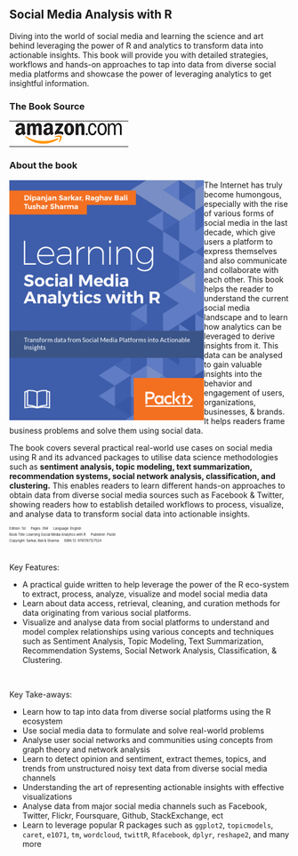 ## Social Media Analysis with R

Diving into the world of social media and learning the science and art behind leveraging the power of R and analytics to transform data into actionable insights. This book will provide you with detailed strategies, workflows and hands-on approaches to tap into data from diverse social media platforms and showcase the power of leveraging analytics to get insightful information.


### The Book Source
<table style="width:100%" >
  <tr>
    <td><a target="_blank"  href="https://www.amazon.com/Learning-Social-Media-Analytics-R/dp/1787127524/ref=sr_1_1?ie=UTF8&qid=1498661417&sr=8-1&keywords=learning+social+media+analytics+with+r">
      <img src="./image_gallery/amazon_logo.png" alt="amazon" align="left"/>
    </a></td>
  </tr>
</table>

### About the book
<a target="_blank" href="#">
  <img src="./image_gallery/front_cover.png" alt="Book Cover" width="350" align="left"/>
</a>
The Internet has truly become humongous, especially with the rise of various forms of social media in the last decade, which give users a platform to express themselves and also communicate and collaborate with each other. This book helps the reader to understand the current social media landscape and to learn how analytics can be leveraged to derive insights from it. This data can be analysed to gain valuable insights into the behavior and engagement of users, organizations, businesses, & brands. It helps readers frame business problems and solve them using social data.

The book covers several practical real-world use cases on social media using R and its advanced packages to utilise data science methodologies such as **sentiment analysis, topic modeling, text summarization, recommendation systems, social network analysis, classification, and clustering.** This enables readers to learn different hands-on approaches to obtain data from diverse social media sources such as Facebook & Twitter, showing readers how to establish detailed workflows to process, visualize, and analyse data to transform social data into actionable insights.

<div style='font-size:0.5em;'><sup>
Edition: 1st &emsp; Pages: 394 &emsp; Language: English<br/>
Book Title: Learning Social Media Analytics with R &emsp; Publisher: Packt<br/>
Copyright: Sarkar, Bali & Sharma &emsp; ISBN 13: 9781787127524<br/>
</div>


<br/>

Key Features:
 - A practical guide written to help leverage the power of the R eco-system to extract, process, analyze, visualize and model social media data
 - Learn about data access, retrieval, cleaning, and curation methods for data originating from various social platforms.
 - Visualize and analyse data from social platforms to understand and model complex relationships using various concepts and techniques such as Sentiment Analysis, Topic Modeling, Text Summarization, Recommendation Systems, Social Network Analysis, Classification, & Clustering.

<br/>

Key Take-aways:
 - Learn how to tap into data from diverse social platforms using the R ecosystem
 - Use social media data to formulate and solve real-world problems
 - Analyse user social networks and communities using concepts from graph theory and network analysis
 - Learn to detect opinion and sentiment, extract themes, topics, and trends from unstructured noisy text data from diverse social media channels
 - Understanding the art of representing actionable insights with effective visualizations
 - Analyse data from major social media channels such as Facebook, Twitter, Flickr, Foursquare, Github, StackExchange, ect
 - Learn to leverage popular R packages such as `ggplot2`, `topicmodels`, `caret`, `e1071`, `tm`, `wordcloud`, `twittR`, `Rfacebook`, `dplyr`, `reshape2`, and many more
